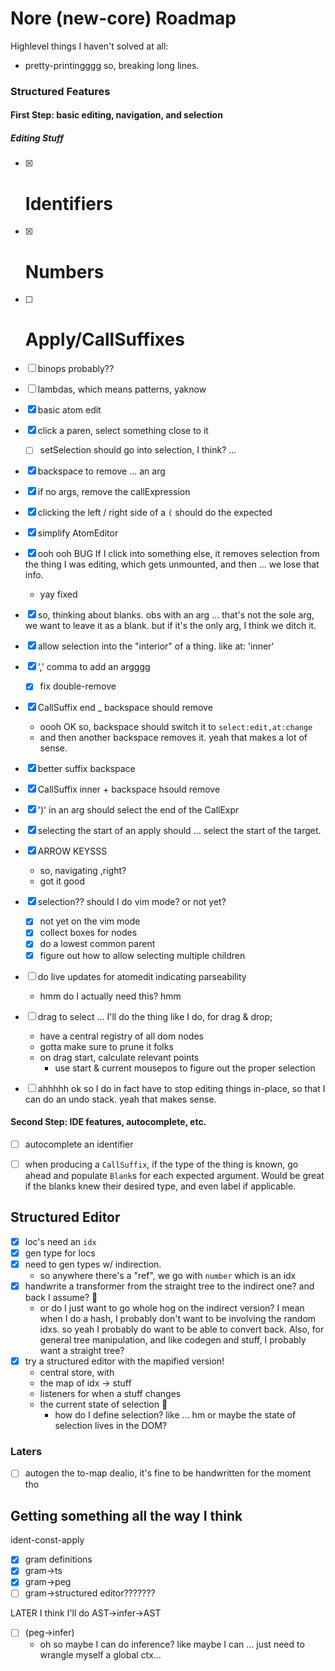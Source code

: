 # Nore (new-core) Roadmap

Highlevel things I haven't solved at all:
- pretty-printingggg
	so, breaking long lines.


### Structured Features

#### First Step: basic editing, navigation, and selection

##### Editing Stuff

- [x] # Identifiers
- [x] # Numbers
- [ ] # Apply/CallSuffixes

- [ ] binops probably??
- [ ] lambdas, which means patterns, yaknow


- [x] basic atom edit
- [x] click a paren, select something close to it
	- [ ] setSelection should go into selection, I think? ... 
- [x] backspace to remove ... an arg
- [x] if no args, remove the callExpression
- [x] clicking the left / right side of a `(` should do the expected
- [x] simplify AtomEditor

- [x] ooh ooh BUG
	If I click into something else, it removes selection from the thing I was
	editing, which gets unmounted, and then ... we lose that info.
	- yay fixed

- [x] so, thinking about blanks. obs with an arg ... that's not the sole arg,
	we want to leave it as a blank.
	but if it's the only arg, I think we ditch it.
- [x] allow selection into the "interior" of a thing. like at: 'inner'

- [x] ',' comma to add an argggg
	- [x] fix double-remove
- [x] CallSuffix end _ backspace should remove
	- oooh OK so, backspace should switch it to `select:edit,at:change`
	- and then another backspace removes it. yeah that makes a lot of sense.
- [x] better suffix backspace
- [x] CallSuffix inner + backspace hsould remove
- [x] ')' in an arg should select the end of the CallExpr
- [x] selecting the start of an apply should ... select the start of the target.

- [x] ARROW KEYSSS
	- so, navigating ,right?
	- got it good

- [x] selection?? should I do vim mode? or not yet?
	- [x] not yet on the vim mode
	- [x] collect boxes for nodes
	- [x] do a lowest common parent
	- [x] figure out how to allow selecting multiple children

- [ ] do live updates for atomedit indicating parseability
	- hmm do I actually need this? hmm

- [ ] drag to select ... I'll do the thing like I do, for drag & drop;
	- have a central registry of all dom nodes
	- gotta make sure to prune it folks
	- on drag start, calculate relevant points
		- use start & current mousepos to figure out the proper selection

- [ ] ahhhhh ok so I do in fact have to stop editing things in-place, so that I
	can do an undo stack.
	yeah that makes sense.

#### Second Step: IDE features, autocomplete, etc.

- [ ] autocomplete an identifier
- [ ] when producing a `CallSuffix`, if the type of the thing is known, go ahead and populate `Blank`s for each expected argument. Would be great if the blanks knew their desired type, and even label if applicable.



## Structured Editor

- [x] loc's need an `idx`
- [x] gen type for locs
- [x] need to gen types w/ indirection.
	- so anywhere there's a "ref", we go with `number` which is an idx
- [x] handwrite a transformer from the straight tree to the indirect one? and back I assume? 🤔
	- or do I just want to go whole hog on the indirect version?
		I mean when I do a hash, I probably don't want to be involving the random idxs.
		so yeah I probably do want to be able to convert back.
		Also, for general tree manipulation, and like codegen and stuff, I probably want a straight tree?
- [x] try a structured editor with the mapified version!
	- central store, with
	- the map of idx -> stuff
	- listeners for when a stuff changes
	- the current state of selection 🤔
		- how do I define selection? like ... hm
			or maybe the state of selection lives in the DOM?


### Laters

- [ ] autogen the to-map dealio, it's fine to be handwritten for the moment tho

## Getting something all the way I think

ident-const-apply

- [x] gram definitions
- [x] gram->ts
- [x] gram->peg
- [ ] gram->structured editor???????

LATER I think I'll do AST->infer->AST
- [ ] (peg->infer)
	- oh so maybe I can do inference? like maybe I can ...
		just need to wrangle myself a global ctx...
